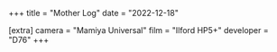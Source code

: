 +++
title =  "Mother Log"
date =  "2022-12-18"

[extra]
camera = "Mamiya Universal"
film =  "Ilford HP5+"
developer =  "D76"
+++
